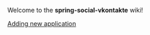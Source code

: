 Welcome to the **spring-social-vkontakte** wiki!

[Adding new application](https://github.com/vkolodrevskiy/spring-social-vkontakte/wiki/Adding-new-application)